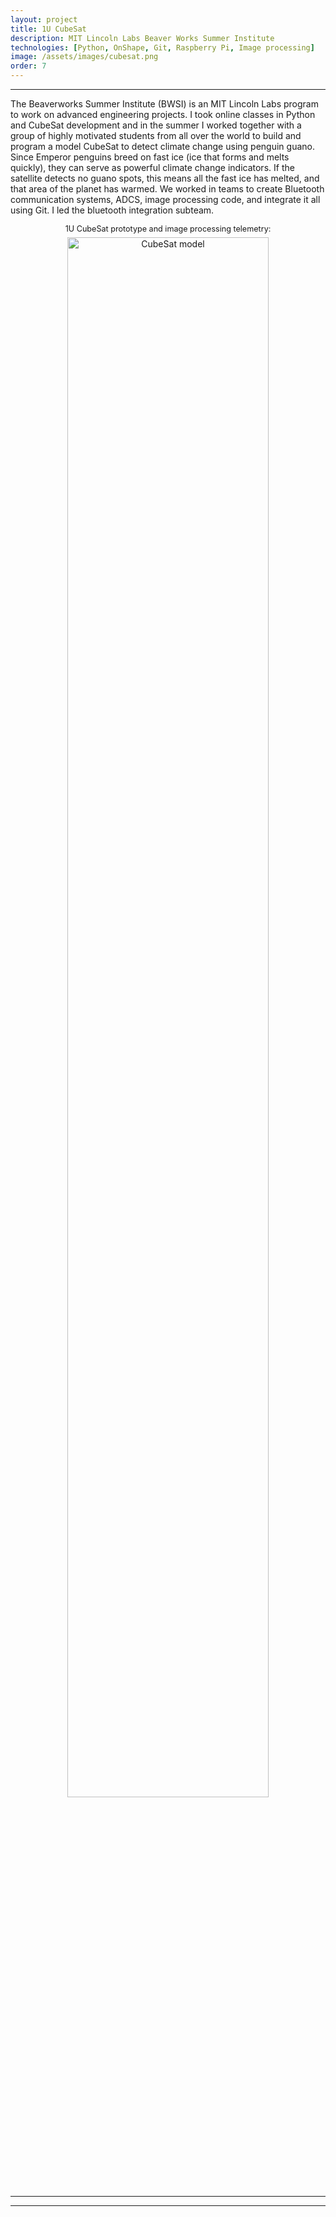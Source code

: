 ```yaml
---
layout: project
title: 1U CubeSat
description: MIT Lincoln Labs Beaver Works Summer Institute
technologies: [Python, OnShape, Git, Raspberry Pi, Image processing]
image: /assets/images/cubesat.png
order: 7
---
```


---

The Beaverworks Summer Institute (BWSI) is an MIT Lincoln Labs program to work on advanced engineering projects. I took online classes in Python and CubeSat development and in the summer I worked together with a group of highly motivated students from all over the world to build and program a model CubeSat to detect climate change using penguin guano. Since Emperor penguins breed on fast ice (ice that forms and melts quickly), they can serve as powerful climate change indicators. If the satellite detects no guano spots, this means all the fast ice has melted, and that area of the planet has warmed. We worked in teams to create Bluetooth communication systems, ADCS, image processing code, and integrate it all using Git. I led the bluetooth integration subteam. 


<figure style="text-align:center; margin: 1em 0;">
  <figcaption style="font-size:0.9em; margin-bottom: 0.5em;">1U CubeSat prototype and image processing telemetry:</figcaption>
  <img src="{{ '/assets/images/guano.png' | relative_url }}" alt="CubeSat model" style="width:80%; display:inline-block;">
</figure>


---
---

